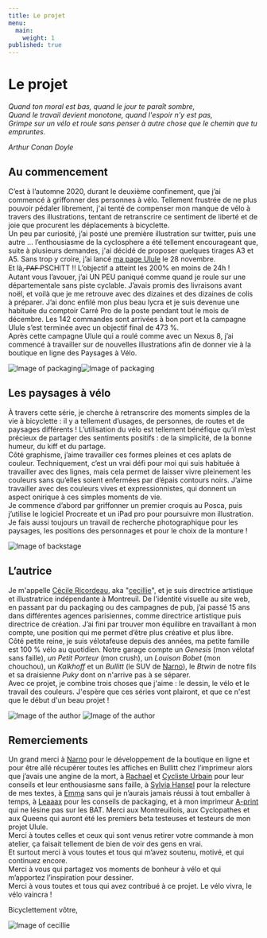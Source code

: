 ```yaml
---
title: Le projet
menu:
  main:
    weight: 1
published: true
---
```

# Le projet  

*Quand ton moral est bas, quand le jour te paraît sombre,  
Quand le travail devient monotone, quand l'espoir n'y est pas,  
Grimpe sur un vélo et roule sans penser à autre chose que le chemin que tu empruntes.*

*Arthur Conan Doyle*

## Au commencement  
C’est à l’automne 2020, durant le deuxième confinement, que j’ai commencé à griffonner des personnes à vélo. Tellement frustrée de ne plus pouvoir pédaler librement, j'ai tenté de compenser mon manque de vélo à travers des illustrations, tentant de retranscrire ce sentiment de liberté et de joie que procurent les déplacements à bicyclette.  
Un peu par curiosité, j’ai posté une première illustration sur twitter, puis une autre … l’enthousiasme de la cyclosphere a été tellement encourageant que, suite à plusieurs demandes, j'ai décidé de proposer quelques tirages A3 et A5. Sans trop y croire, j’ai lancé [ma page Ulule](https://fr.ulule.com/paysages-a-velo/) le 28 novembre.  
Et là,  ̶P̶A̶F̶ PSCHITT !! L’objectif a atteint les 200% en moins de 24h !  
Autant vous l’avouer, j’ai UN PEU paniqué comme quand je roule sur une départementale sans piste cyclable. J’avais promis des livraisons avant noël, et voilà que je me retrouve avec des dizaines et des dizaines de colis à préparer. J’ai donc enfilé mon plus beau lycra et je suis devenue une habituée du comptoir Carré Pro de la poste pendant tout le mois de décembre. Les 142 commandes sont arrivées à bon port et la campagne Ulule s’est terminée avec un objectif final de 473 %.  
Après cette campagne Ulule qui a roulé comme avec un Nexus 8, j’ai commencé à travailler sur de nouvelles illustrations afin de donner vie à la boutique en ligne des Paysages à Vélo.  

![Image of packaging](/images/cecillie_projet-01.jpg)![Image of packaging](/images/cecillie_projet-02.jpg)    


## Les paysages à vélo  
À travers cette série, je cherche à retranscrire des moments simples de la vie à bicyclette : il y a tellement d’usages, de personnes, de routes et de paysages différents ! L’utilisation du vélo est tellement bénéfique qu’il m’est précieux de partager des sentiments positifs : de la simplicité, de la bonne humeur, du kiff et du partage.  
Côté graphisme, j’aime travailler ces formes pleines et ces aplats de couleur. Techniquement, c’est un vrai défi pour moi qui suis habituée à travailler avec des lignes, mais cela permet de laisser vivre pleinement les couleurs sans qu’elles soient enfermées par d’épais contours noirs. J’aime travailler avec des couleurs vives et expressionnistes, qui donnent un aspect onirique à ces simples moments de vie.  
Je commence d’abord par griffonner un premier croquis au Posca, puis j’utilise le logiciel Procreate et un iPad pro pour poursuivre mon illustration. Je fais aussi toujours un travail de recherche photographique pour les paysages, les positions des personnages et pour le choix de la monture !  

![Image of backstage](/images/cecillie_backstage.gif)  


## L’autrice  
Je m'appelle [Cécile Ricordeau](https://www.cecillie.fr/), aka "[cecillie](https://twitter.com/onibd)", et je suis directrice artistique et illustratrice indépendante à Montreuil. De l'identité visuelle au site web, en passant par du packaging ou des campagnes de pub, j’ai passé 15 ans dans différentes agences parisiennes, comme directrice artistique puis directrice de création. J’ai fini par trouver mon équilibre en travaillant à mon compte, une position qui me permet d’être plus créative et plus libre.  
Côté petite reine, je suis vélotafeuse depuis des années, ma petite famille est 100 % vélo au quotidien. Notre garage compte un *Genesis* (mon vélotaf sans faille), *un Petit Porteur* (mon crush), un *Louison Bobet* (mon chouchou), un *Kalkhoff* et un *Bullitt* (le SUV de [Narno](https://twitter.com/Narno)), le *Btwin* de notre fils et sa draisienne *Puky* dont on n'arrive pas à se séparer.  
Avec ce projet, je combine trois choses que j'aime : le dessin, le vélo et le travail des couleurs. J'espère que ces séries vont plairont, et que ce n'est que le début d'un beau projet !  

![Image of the author](/images/cecillie_projet-03.jpg)    ![Image of the author](/images/cecillie_projet-04.jpg)    


## Remerciements  
Un grand merci à [Narno](https://twitter.com/Narno) pour le développement de la boutique en ligne et pour être allé récupérer toutes les affiches en Bullitt chez l’imprimeur alors que j’avais une angine de la mort, à [Rachael](https://www.instagram.com/rachael_laporte/) et [Cycliste Urbain](https://twitter.com/CyclisteUrbain) pour leur conseils et leur enthousiasme sans faille, à [Sylvia Hansel](https://twitter.com/Schneckenbuhl) pour la relecture de mes textes, à [Emma](https://www.instagram.com/emma.chaignon/) sans qui je n’aurais jamais réussi à tout emballer à temps, à [Leaaax](https://www.instagram.com/leaaaxss/) pour les conseils de packaging, et à mon imprimeur [A-print](http://www.imprimerie-aprint.com/) qui ne lésine pas sur les BAT. Merci aux Montreuillois, aux Cyclopathes et aux Queens qui auront été les premiers beta testeuses et testeurs de mon projet Ulule.  
Merci à toutes celles et ceux qui sont venus retirer votre commande à mon atelier, ça faisait tellement de bien de voir des gens en vrai.  
Et surtout merci à vous toutes et tous qui m’avez soutenu, motivé, et qui continuez encore.  
Merci à vous qui partagez vos moments de bonheur à vélo et qui m’apportez l’inspiration pour dessiner.  
Merci à vous toutes et tous qui avez contribué à ce projet. Le vélo vivra, le vélo vaincra !  

Bicyclettement vôtre,  
  
![Image of cecillie](/images/cecillie_signature.png)
